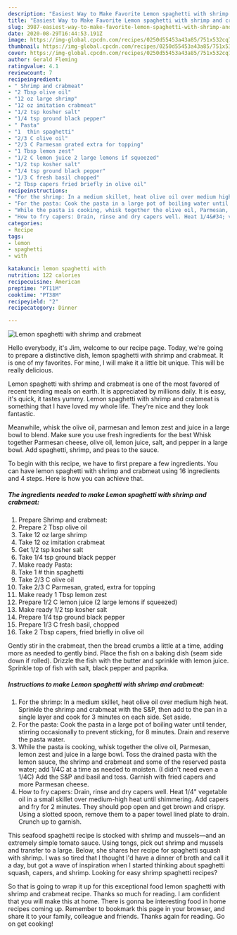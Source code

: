 ```yaml
---
description: "Easiest Way to Make Favorite Lemon spaghetti with shrimp and crabmeat"
title: "Easiest Way to Make Favorite Lemon spaghetti with shrimp and crabmeat"
slug: 3987-easiest-way-to-make-favorite-lemon-spaghetti-with-shrimp-and-crabmeat
date: 2020-08-29T16:44:53.191Z
image: https://img-global.cpcdn.com/recipes/0250d55453a43a85/751x532cq70/lemon-spaghetti-with-shrimp-and-crabmeat-recipe-main-photo.jpg
thumbnail: https://img-global.cpcdn.com/recipes/0250d55453a43a85/751x532cq70/lemon-spaghetti-with-shrimp-and-crabmeat-recipe-main-photo.jpg
cover: https://img-global.cpcdn.com/recipes/0250d55453a43a85/751x532cq70/lemon-spaghetti-with-shrimp-and-crabmeat-recipe-main-photo.jpg
author: Gerald Fleming
ratingvalue: 4.1
reviewcount: 7
recipeingredient:
- " Shrimp and crabmeat"
- "2 Tbsp olive oil"
- "12 oz large shrimp"
- "12 oz imitation crabmeat"
- "1/2 tsp kosher salt"
- "1/4 tsp ground black pepper"
- " Pasta"
- "1  thin spaghetti"
- "2/3 C olive oil"
- "2/3 C Parmesan grated extra for topping"
- "1 Tbsp lemon zest"
- "1/2 C lemon juice 2 large lemons if squeezed"
- "1/2 tsp kosher salt"
- "1/4 tsp ground black pepper"
- "1/3 C fresh basil chopped"
- "2 Tbsp capers fried briefly in olive oil"
recipeinstructions:
- "For the shrimp: In a medium skillet, heat olive oil over medium high heat. Sprinkle the shrimp and crabmeat with the S&amp;P, then add to the pan in a single layer and cook for 3 minutes on each side. Set aside."
- "For the pasta: Cook the pasta in a large pot of boiling water until tender, stirring occasionally to prevent sticking, for 8 minutes. Drain and reserve the pasta water."
- "While the pasta is cooking, whisk together the olive oil, Parmesan, lemon zest and juice in a large bowl. Toss the drained pasta with the lemon sauce, the shrimp and crabmeat and some of the reserved pasta water; add 1/4C at a time as needed to moisten. (I didn&#39;t need even a 1/4C) Add the S&amp;P and basil and toss. Garnish with fried capers and more Parmesan cheese."
- "How to fry capers: Drain, rinse and dry capers well. Heat 1/4&#34; vegetable oil in a small skillet over medium-high heat until shimmering. Add capers and fry for 2 minutes. They should pop open and get brown and crispy. Using a slotted spoon, remove them to a paper towel lined plate to drain. Crunch up to garnish."
categories:
- Recipe
tags:
- lemon
- spaghetti
- with

katakunci: lemon spaghetti with 
nutrition: 122 calories
recipecuisine: American
preptime: "PT11M"
cooktime: "PT38M"
recipeyield: "2"
recipecategory: Dinner

---
```



![Lemon spaghetti with shrimp and crabmeat](https://img-global.cpcdn.com/recipes/0250d55453a43a85/751x532cq70/lemon-spaghetti-with-shrimp-and-crabmeat-recipe-main-photo.jpg)

Hello everybody, it's Jim, welcome to our recipe page. Today, we're going to prepare a distinctive dish, lemon spaghetti with shrimp and crabmeat. It is one of my favorites. For mine, I will make it a little bit unique. This will be really delicious.

Lemon spaghetti with shrimp and crabmeat is one of the most favored of recent trending meals on earth. It is appreciated by millions daily. It is easy, it's quick, it tastes yummy. Lemon spaghetti with shrimp and crabmeat is something that I have loved my whole life. They're nice and they look fantastic.

Meanwhile, whisk the olive oil, parmesan and lemon zest and juice in a large bowl to blend. Make sure you use fresh ingredients for the best Whisk together Parmesan cheese, olive oil, lemon juice, salt, and pepper in a large bowl. Add spaghetti, shrimp, and peas to the sauce.


To begin with this recipe, we have to first prepare a few ingredients. You can have lemon spaghetti with shrimp and crabmeat using 16 ingredients and 4 steps. Here is how you can achieve that.

<!--inarticleads1-->

##### The ingredients needed to make Lemon spaghetti with shrimp and crabmeat:

1. Prepare  Shrimp and crabmeat:
1. Prepare 2 Tbsp olive oil
1. Take 12 oz large shrimp
1. Take 12 oz imitation crabmeat
1. Get 1/2 tsp kosher salt
1. Take 1/4 tsp ground black pepper
1. Make ready  Pasta:
1. Take 1 # thin spaghetti
1. Take 2/3 C olive oil
1. Take 2/3 C Parmesan, grated, extra for topping
1. Make ready 1 Tbsp lemon zest
1. Prepare 1/2 C lemon juice (2 large lemons if squeezed)
1. Make ready 1/2 tsp kosher salt
1. Prepare 1/4 tsp ground black pepper
1. Prepare 1/3 C fresh basil, chopped
1. Take 2 Tbsp capers, fried briefly in olive oil


Gently stir in the crabmeat, then the bread crumbs a little at a time, adding more as needed to gently bind. Place the fish on a baking dish (seam side down if rolled). Drizzle the fish with the butter and sprinkle with lemon juice. Sprinkle top of fish with salt, black pepper and paprika. 

<!--inarticleads2-->

##### Instructions to make Lemon spaghetti with shrimp and crabmeat:

1. For the shrimp: In a medium skillet, heat olive oil over medium high heat. Sprinkle the shrimp and crabmeat with the S&amp;P, then add to the pan in a single layer and cook for 3 minutes on each side. Set aside.
1. For the pasta: Cook the pasta in a large pot of boiling water until tender, stirring occasionally to prevent sticking, for 8 minutes. Drain and reserve the pasta water.
1. While the pasta is cooking, whisk together the olive oil, Parmesan, lemon zest and juice in a large bowl. Toss the drained pasta with the lemon sauce, the shrimp and crabmeat and some of the reserved pasta water; add 1/4C at a time as needed to moisten. (I didn&#39;t need even a 1/4C) Add the S&amp;P and basil and toss. Garnish with fried capers and more Parmesan cheese.
1. How to fry capers: Drain, rinse and dry capers well. Heat 1/4&#34; vegetable oil in a small skillet over medium-high heat until shimmering. Add capers and fry for 2 minutes. They should pop open and get brown and crispy. Using a slotted spoon, remove them to a paper towel lined plate to drain. Crunch up to garnish.


This seafood spaghetti recipe is stocked with shrimp and mussels—and an extremely simple tomato sauce. Using tongs, pick out shrimp and mussels and transfer to a large. Below, she shares her recipe for spaghetti squash with shrimp. I was so tired that I thought I&#39;d have a dinner of broth and call it a day, but got a wave of inspiration when I started thinking about spaghetti squash, capers, and shrimp. Looking for easy shrimp spaghetti recipes? 

So that is going to wrap it up for this exceptional food lemon spaghetti with shrimp and crabmeat recipe. Thanks so much for reading. I am confident that you will make this at home. There is gonna be interesting food in home recipes coming up. Remember to bookmark this page in your browser, and share it to your family, colleague and friends. Thanks again for reading. Go on get cooking!
